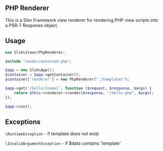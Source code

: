 ## PHP Renderer

This is a Slim Framework view renderer for rendering PHP view scripts into a PSR-7 Response object.

## Usage

```php
use Slim\Views\PhpRenderer;

include "vendor/autoload.php";

$app = new Slim\App();
$container = $app->getContainer();
$container['renderer'] = new PhpRenderer("./templates");

$app->get('/hello/{name}', function ($request, $response, $args) {
    return $this->renderer->render($response, "/hello.php", $args);
});

$app->run();
```

## Exceptions
`\RuntimeException` - if template does not exist

`\InvalidArgumentException` - if $data contains 'template'